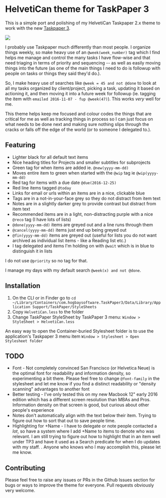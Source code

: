 # HelvetiCan theme for TaskPaper 3

This is a simple port and polishing of my HelvetiCan Taskpaper 2.x theme to work
with the new [Taskpaper 3](http://taskpaper.com).

![](https://raw.githubusercontent.com/wakatara/HelvetiCan-Taskpaper-theme/master/HelvetiCan_taskpaper_theme_preview.png)

I probably use Taskpaper much differently than most people. I organize things
weekly, so make heavy use of an `@week(week_number)` tag which I find helps me
manage and control the many tasks I have flow-wise and that need triaging in
terms of priority and sequencing -- as well as easily moving things into the
future (as one of the main things I need to do is followup with people on
tasks or things they said they'd do.).

So, I make heavy use of searches like `@week = 45 and not @done` to look at all
my tasks organized by client/project, picking a task, updating it based on
actioning it, and then moving it into a future week for followup (ie. tagging
the item with `emailed 2016-11-07 - fup @week(47)`). This works *very* well for
me.

This theme helps keep me focused and colour codes the things that are critical
for me as well as tracking things in process so I can just focus on what needs
to be done next and making sure nothing slips through the cracks or falls off
the edge of the world (or to someone I delegated to.).

## Featuring

- Lighter black for all default text items
- Nice heading titles for Projects and smaller subtitles for subprojects
- Green tag for when items are added ie. `@new(yyyy-mm-dd)`
- Moves entire item to green when started with the `@wip` tag ie
  `@wip(yyyy-mm-dd)`
- Red tag for items with a due date `@due(2016-12-25)`
- Red line items tagged `@today`
- Links for email or urls within an items are in a nice, clickable blue
- Tags are in a not-in-your-face grey so they do not distract from item text
- Notes are in a slightly darker grey to provide contrast but distract from item
  text
- Recommended items are in a light, non-distracting purple with a nice `@reco` tag (I have lots of lists)
- `@done(yyyy-mm-dd)` items are greyed out and a line runs through them
- `@cancel(yyyy-mm-dd)` items just end up being greyed out
- `@fin(yyyy-mm-dd)` items are greyed out (useful for lists you do not want
  archived as individual list items - like a Reading list etc.)
- I tag delegated and items I'm holding on with `@wait` which is in blue to
  distinguish it in lists

I do not use `@priority` so no tag for that.

I manage my days with my default search `@week(x) and not @done`.

## Installation

1. On the CLI or in Finder go to `cd ~/Library/Containers/com.hogbaysoftware.TaskPaper3/Data/Library/Application Support/TaskPaper/StyleSheets`
2. Copy `HelvetiCan.less` to the folder
3. Change TaskPaper StyleSheet by TaskPaper 3 menu: `Window > StyleSheet >
   HelvetiCan.less`

An easy way to open the Container-buried Stylesheet folder is to use the
application's Taskpaper 3 menu item `Window > Stylesheet > Open Stylesheet
folder`


## TODO

- Font - Not completely convinced San Francisco (or Helvetica Neue) is the
  optimal font for readability and information density, so experimenting a bit
  there. Please feel free to change `@font-family` in the stylesheet and let me
  know if you find a distinct readability or "density scanning" advantages to
  another font
- Better testing - I've only tested this on my new Macbook 12" early 2016
  edition which has a different screen resolution than MBAs and Pros. Information
  density on that screen is good, but curious about other people's experience
- Notes don't automatically align with the text below their item. Trying to
  figure out how to sort that out to save people time.
- Highlighting for +Name - I have to delegate or note people contacted a *lot*,
  so have a system where I add +Name to items to denote who was relevant. I am
  still trying to figure out how to highlight that in an item well under TP3 and
  have it used as a Search predicate for when I do updates with my staff. .
  Anyone who knows who I may accomplish this, please let me know.

## Contributing

Please feel free to raise any issues or PRs in the Github Issues section for bugs or
ways to improve the theme for everyone. Pull requests obviously very welcome.

